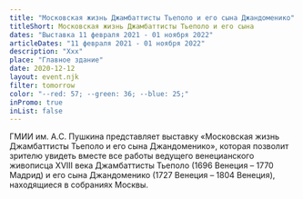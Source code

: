```yaml
---
title: "Московская жизнь Джамбаттисты Тьеполо и его сына Джандоменико"
titleShort: Московская жизнь Джамбаттисты Тьеполо и его сына
dates: "Выставка 11 февраля 2021 - 01 ноября 2022"
articleDates: "11 февраля 2021 - 01 ноября 2022"
description: "Xxx"
place: "Главное здание"
date: 2020-12-12
layout: event.njk
filter: tomorrow
color: "--red: 57; --green: 36; --blue: 25;"
inPromo: true
inList: false
---
```


ГМИИ им. А.С. Пушкина представляет выставку «Московская жизнь Джамбаттисты Тьеполо и его сына Джандоменико», которая позволит зрителю увидеть вместе все работы ведущего венецианского живописца XVIII века Джамбаттисты Тьеполо (1696 Венеция – 1770 Мадрид) и его сына Джандоменико (1727 Венеция – 1804 Венеция), находящиеся в собраниях Москвы.

